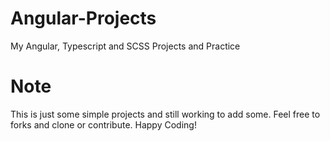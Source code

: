 # Angular-Projects
My Angular, Typescript and SCSS Projects and Practice


# Note
This is just some simple projects and still working to add some. Feel free to forks and clone or contribute. Happy Coding!
